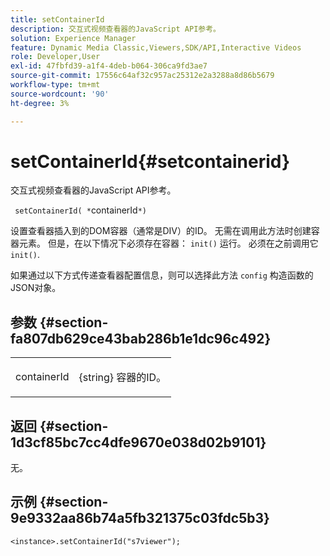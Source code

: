 ```yaml
---
title: setContainerId
description: 交互式视频查看器的JavaScript API参考。
solution: Experience Manager
feature: Dynamic Media Classic,Viewers,SDK/API,Interactive Videos
role: Developer,User
exl-id: 47fbfd39-a1f4-4deb-b064-306ca9fd3ae7
source-git-commit: 17556c64af32c957ac25312e2a3288a8d86b5679
workflow-type: tm+mt
source-wordcount: '90'
ht-degree: 3%

---
```


# setContainerId{#setcontainerid}

交互式视频查看器的JavaScript API参考。

` setContainerId( *`containerId`*)`

设置查看器插入到的DOM容器（通常是DIV）的ID。 无需在调用此方法时创建容器元素。 但是，在以下情况下必须存在容器： `init()` 运行。 必须在之前调用它 `init()`.

如果通过以下方式传递查看器配置信息，则可以选择此方法 `config` 构造函数的JSON对象。

## 参数 {#section-fa807db629ce43bab286b1e1dc96c492}

<table id="table_896DFF34A68A403DB93A6D597461A573"> 
 <tbody> 
  <tr> 
   <td colname="col1"> <p> <span class="codeph"> <span class="varname"> containerId </span> </span> </p> </td> 
   <td colname="col2"> <p> <span class="codeph"> {string} </span> 容器的ID。 </p> </td> 
  </tr> 
 </tbody> 
</table>

## 返回 {#section-1d3cf85bc7cc4dfe9670e038d02b9101}

无。

## 示例 {#section-9e9332aa86b74a5fb321375c03fdc5b3}

```
<instance>.setContainerId("s7viewer");
```

